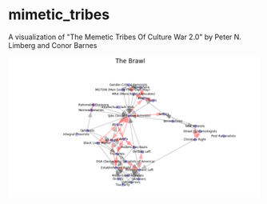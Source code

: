 # mimetic_tribes
A visualization of "The Memetic Tribes Of Culture War 2.0" by Peter N. Limberg and Conor Barnes

![The Brawl](https://github.com/dbabbitt/mimetic_tribes/blob/master/saves/png/TheBrawl.png?raw=true)
